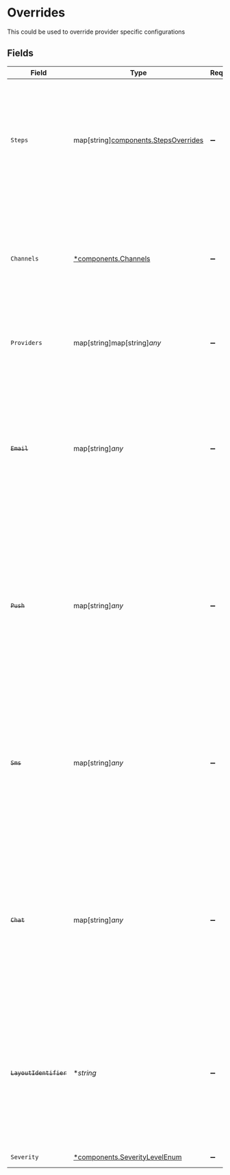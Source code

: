 # Overrides

This could be used to override provider specific configurations


## Fields

| Field                                                                                                                                                                                                | Type                                                                                                                                                                                                 | Required                                                                                                                                                                                             | Description                                                                                                                                                                                          | Example                                                                                                                                                                                              |
| ---------------------------------------------------------------------------------------------------------------------------------------------------------------------------------------------------- | ---------------------------------------------------------------------------------------------------------------------------------------------------------------------------------------------------- | ---------------------------------------------------------------------------------------------------------------------------------------------------------------------------------------------------- | ---------------------------------------------------------------------------------------------------------------------------------------------------------------------------------------------------- | ---------------------------------------------------------------------------------------------------------------------------------------------------------------------------------------------------- |
| `Steps`                                                                                                                                                                                              | map[string][components.StepsOverrides](../../models/components/stepsoverrides.md)                                                                                                                    | :heavy_minus_sign:                                                                                                                                                                                   | This could be used to override provider specific configurations or layout at the step level                                                                                                          | {<br/>"email-step": {<br/>"providers": {<br/>"sendgrid": {<br/>"templateId": "1234567890"<br/>}<br/>},<br/>"layoutId": "step-specific-layout"<br/>}<br/>}                                            |
| `Channels`                                                                                                                                                                                           | [*components.Channels](../../models/components/channels.md)                                                                                                                                          | :heavy_minus_sign:                                                                                                                                                                                   | Channel-specific overrides that apply to all steps of a particular channel type. Step-level overrides take precedence over channel-level overrides.                                                  | {<br/>"email": {<br/>"layoutId": "promotional-layout-2024"<br/>}<br/>}                                                                                                                               |
| `Providers`                                                                                                                                                                                          | map[string]map[string]*any*                                                                                                                                                                          | :heavy_minus_sign:                                                                                                                                                                                   | Overrides the provider configuration for the entire workflow and all steps                                                                                                                           | {<br/>"sendgrid": {<br/>"templateId": "1234567890"<br/>}<br/>}                                                                                                                                       |
| ~~`Email`~~                                                                                                                                                                                          | map[string]*any*                                                                                                                                                                                     | :heavy_minus_sign:                                                                                                                                                                                   | : warning: ** DEPRECATED **: This will be removed in a future release, please migrate away from it as soon as possible.<br/><br/>Override the email provider specific configurations for the entire workflow |                                                                                                                                                                                                      |
| ~~`Push`~~                                                                                                                                                                                           | map[string]*any*                                                                                                                                                                                     | :heavy_minus_sign:                                                                                                                                                                                   | : warning: ** DEPRECATED **: This will be removed in a future release, please migrate away from it as soon as possible.<br/><br/>Override the push provider specific configurations for the entire workflow |                                                                                                                                                                                                      |
| ~~`Sms`~~                                                                                                                                                                                            | map[string]*any*                                                                                                                                                                                     | :heavy_minus_sign:                                                                                                                                                                                   | : warning: ** DEPRECATED **: This will be removed in a future release, please migrate away from it as soon as possible.<br/><br/>Override the sms provider specific configurations for the entire workflow |                                                                                                                                                                                                      |
| ~~`Chat`~~                                                                                                                                                                                           | map[string]*any*                                                                                                                                                                                     | :heavy_minus_sign:                                                                                                                                                                                   | : warning: ** DEPRECATED **: This will be removed in a future release, please migrate away from it as soon as possible.<br/><br/>Override the chat provider specific configurations for the entire workflow |                                                                                                                                                                                                      |
| ~~`LayoutIdentifier`~~                                                                                                                                                                               | **string*                                                                                                                                                                                            | :heavy_minus_sign:                                                                                                                                                                                   | : warning: ** DEPRECATED **: This will be removed in a future release, please migrate away from it as soon as possible.<br/><br/>Override the layout identifier for the entire workflow              |                                                                                                                                                                                                      |
| `Severity`                                                                                                                                                                                           | [*components.SeverityLevelEnum](../../models/components/severitylevelenum.md)                                                                                                                        | :heavy_minus_sign:                                                                                                                                                                                   | Severity of the workflow                                                                                                                                                                             |                                                                                                                                                                                                      |